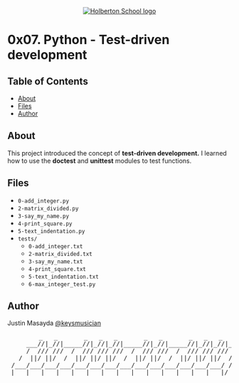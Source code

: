 <p align="center">
  <a href=#>
    <img src="https://user-images.githubusercontent.com/74752740/175812508-dc2482bf-bd5b-4c0a-b075-1bede95c488e.png" alt="Holberton School logo">
  </a>
</p>

# 0x07. Python - Test-driven development

## Table of Contents
* [About](#about)
* [Files](#files)
* [Author](#author)

## About
This project introduced the concept of **test-driven development.** I learned how to use the **doctest** and **unittest** modules to test functions.

## Files
* `0-add_integer.py`
* `2-matrix_divided.py`
* `3-say_my_name.py`
* `4-print_square.py`
* `5-text_indentation.py`
* `tests/`
	* `0-add_integer.txt`
	* `2-matrix_divided.txt`
	* `3-say_my_name.txt`
	* `4-print_square.txt`
	* `5-text_indentation.txt`
	* `6-max_integer_test.py`
## Author
Justin Masayda [@keysmusician](https://github.com/keysmusician)
<pre align="center">
      _   _       _   _   _       _   _       _   _   _
     ___//|_//|_____//|_//|_//|_____//|_//|_____//|_//|_//|___
     /  /// ///  /  /// /// ///  /  /// ///  /  /// /// ///  / |
   /  ||/ ||/  /  ||/ ||/ ||/  /  ||/ ||/  /  ||/ ||/ ||/  / /
 /___/___/___/___/___/___/___/___/___/___/___/___/___/___/ /
|___|___|___|___|___|___|___|___|___|___|___|___|___|___|/
</pre>
<p><span style="font-family: 'Lucida Console'; line-height: 14px; font-size: 14px; display: inline-block;">&nbsp;</span></p>
